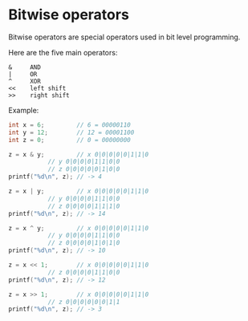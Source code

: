# Bitwise operators

Bitwise operators are special operators used in bit level programming.

Here are the five main operators:

```
&     AND
|     OR
^     XOR
<<    left shift
>>    right shift
```

Example:

```c
int x = 6;         // 6 = 00000110
int y = 12;        // 12 = 00001100
int z = 0;         // 0 = 00000000

z = x & y;         // x 0|0|0|0|0|1|1|0
		   // y 0|0|0|0|1|1|0|0
		   // z 0|0|0|0|0|1|0|0
printf("%d\n", z); // -> 4

z = x | y;         // x 0|0|0|0|0|1|1|0
		   // y 0|0|0|0|1|1|0|0
		   // z 0|0|0|0|1|1|1|0
printf("%d\n", z); // -> 14

z = x ^ y;         // x 0|0|0|0|0|1|1|0
		   // y 0|0|0|0|1|1|0|0
		   // z 0|0|0|0|1|0|1|0
printf("%d\n", z); // -> 10

z = x << 1;        // x 0|0|0|0|0|1|1|0
		   // z 0|0|0|0|1|1|0|0
printf("%d\n", z); // -> 12

z = x >> 1;        // x 0|0|0|0|0|1|1|0
		   // z 0|0|0|0|0|0|1|1
printf("%d\n", z); // -> 3
```
